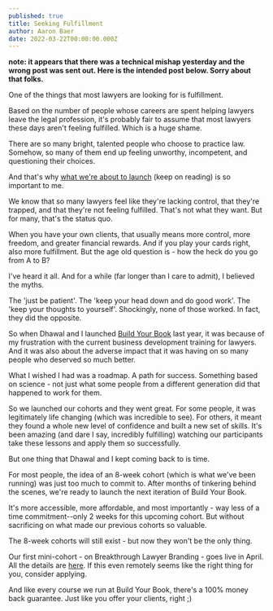 ```yaml
---
published: true
title: Seeking Fulfillment
author: Aaron Baer
date: 2022-03-22T00:00:00.000Z
---
```

__note: it appears that there was a technical mishap yesterday and the wrong post was sent out. Here is the intended post below. Sorry about that folks.__

One of the things that most lawyers are looking for is fulfillment.

Based on the number of people whose careers are spent helping lawyers leave the legal profession, it's probably fair to assume that most lawyers these days aren't feeling fulfilled. Which is a huge shame.

There are so many bright, talented people who choose to practice law. Somehow, so many of them end up feeling unworthy, incompetent, and questioning their choices.

And that's why [what we're about to launch](https://maven.com/build-your-book) (keep on reading) is so important to me.

We know that so many lawyers feel like they're lacking control, that they're trapped, and that they're not feeling fulfilled. That's not what they want. But for many, that's the status quo.

When you have your own clients, that usually means more control, more freedom, and greater financial rewards. And if you play your cards right, also more fulfillment. But the age old question is - how the heck do you go from A to B?

I've heard it all. And for a while (far longer than I care to admit), I believed the myths.

The 'just be patient'. The 'keep your head down and do good work'. The 'keep your thoughts to yourself'. Shockingly, none of those worked. In fact, they did the opposite.

So when Dhawal and I launched [Build Your Book](https://buildyourbook.org/) last year, it was because of my frustration with the current business development training for lawyers. And it was also about the adverse impact that it was having on so many people who deserved so much better.

What I wished I had was a roadmap. A path for success. Something based on science - not just what some people from a different generation did that happened to work for them.

So we launched our cohorts and they went great. For some people, it was legitimately life changing (which was incredible to see). For others, it meant they found a whole new level of confidence and built a new set of skills. It's been amazing (and dare I say, incredibly fulfilling) watching our participants take these lessons and apply them so successfully.

But one thing that Dhawal and I kept coming back to is time. 

For most people, the idea of an 8-week cohort (which is what we've been running) was just too much to commit to. After months of tinkering behind the scenes, we're ready to launch the next iteration of Build Your Book.

It's more accessible, more affordable, and most importantly - way less of a time commitment--only 2 weeks for this upcoming cohort. But without sacrificing on what made our previous cohorts so valuable.

The 8-week cohorts will still exist - but now they won't be the only thing.

Our first mini-cohort - on Breakthrough Lawyer Branding - goes live in April. All the details are [here](https://maven.com/build-your-book). If this even remotely seems like the right thing for you, consider applying.

And like every course we run at Build Your Book, there's a 100% money back guarantee. Just like you offer your clients, right ;)
